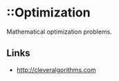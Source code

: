 ::Optimization
==============

Mathematical optimization problems.



Links
-----

* http://cleveralgorithms.com
